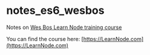 # notes_es6_wesbos

Notes on [Wes Bos Learn Node training course](https://LearnNode.com)

You can find the course here: [https://LearnNode.com](https://LearnNode.com) 
